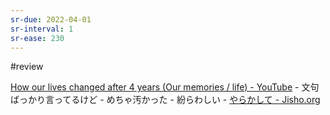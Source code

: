 ```yaml
---
sr-due: 2022-04-01
sr-interval: 1
sr-ease: 230
---
```


#review 

[How our lives changed after 4 years (Our memories / life) - YouTube](https://www.youtube.com/watch?v=ae1gmtJQoCA)
	- 文句ばっかり言ってるけど
	- めちゃ汚かった
	- 紛らわしい
	- [やらかして - Jisho.org](https://jisho.org/search/%E3%82%84%E3%82%89%E3%81%8B%E3%81%97%E3%81%A6)
